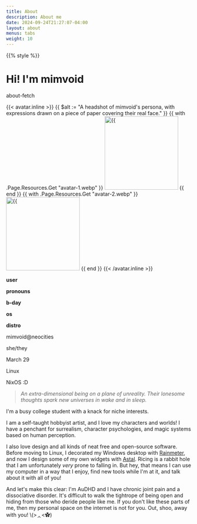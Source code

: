 ```yaml
---
title: About
description: About me
date: 2024-09-24T21:27:07-04:00
layout: about
menus: tabs
weight: 10
---
```


{{% style %}}

# Hi! I'm mimvoid

<div class="fetcher">
    <p class="prompt tertiary">about-fetch</p>
    <div class="content">
        <div class="art pop">
            {{< avatar.inline >}}
                {{ $alt := "A headshot of mimvoid's persona, with expressions drawn on a piece of paper covering their real face." }}
                {{ with .Page.Resources.Get "avatar-1.webp" }}
                    <img
                        class="not-hover"
                        src="{{ .RelPermalink }}"
                        width="200px"
                        height="200px"
                        alt={{ $alt }}
                    />
                {{ end }}
                {{ with .Page.Resources.Get "avatar-2.webp" }}
                    <img
                        class="hover"
                        src="{{ .RelPermalink }}"
                        width="200px"
                        height="200px"
                        alt={{ $alt }}
                    />
                {{ end }}
            {{< /avatar.inline >}}
        </div>
        <div class="text">
            <div class="info">
                <strong class="groups">
                    <p>user</p>
                    <p>pronouns</p>
                    <p>b-day</p>
                    <p>os</p>
                    <p>distro</p>
                </strong>
                <div class="data">
                    <p>mimvoid<span class="primary">@</span>neocities</p>
                    <p>she/they</p>
                    <p>March 29</p>
                    <p>Linux</p>
                    <p>NixOS :D</p>
                </div>
            </div>
            <div class="palette">
                <span class="primary"></span>
                <span class="secondary"></span>
                <span class="tertiary"></span>
            </div>
        </div>
    </div>
</div>

> *An extra-dimensional being on a plane of unreality.*
> *Their lonesome thoughts spark new universes in wake and in sleep.*

I'm a busy college student with a knack for niche interests.

I am a self-taught hobbyist artist, and I love my characters and worlds! I have a penchant for surrealism, character psychologies, and magic systems based on human perception.

I also love design and all kinds of neat free and open-source software. Before moving to Linux, I decorated my Windows desktop with [Rainmeter][1], and now I design some of my own widgets with [Astal][2]. Ricing is a rabbit hole that I am unfortunately *very* prone to falling in. But hey, that means I can use my computer in a way that I enjoy, find new tools while I'm at it, and talk about it with all of you!

And let's make this clear: I'm AuDHD and I have chronic joint pain and a dissociative disorder. It's difficult to walk the tightrope of being open and hiding from those who deride people like me. If you don't like these parts of me, then my personal space on the internet is not for you. Out, shoo, away with you!
<span class="secondary">\\(>ᆺ<✿)</span>

[1]: https://www.rainmeter.net
[2]: https://aylur.github.io/astal
